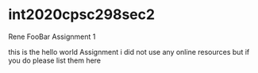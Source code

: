 # int2020cpsc298sec2

Rene FooBar
Assignment 1

this is the hello world Assignment
i did not use any online resources but if you do please list them here
